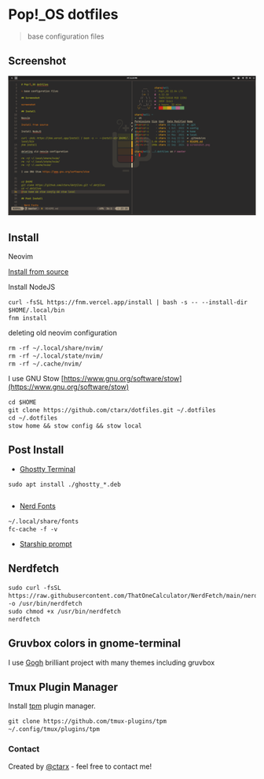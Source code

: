# Pop!\_OS dotfiles

> base configuration files

## Screenshot

![screenshot](screenshot.png)

## Install

Neovim

[Install from source](https://github.com/neovim/neovim/blob/master/BUILD.md)

Install NodeJS

```shell
curl -fsSL https://fnm.vercel.app/install | bash -s -- --install-dir $HOME/.local/bin
fnm install
```

deleting old neovim configuration

```shell
rm -rf ~/.local/share/nvim/
rm -rf ~/.local/state/nvim/
rm -rf ~/.cache/nvim/
```

I use GNU Stow [https://www.gnu.org/software/stow](https://www.gnu.org/software/stow)

```shell
cd $HOME
git clone https://github.com/ctarx/dotfiles.git ~/.dotfiles
cd ~/.dotfiles
stow home && stow config && stow local
```

## Post Install
- [Ghostty Terminal](https://github.com/mkasberg/ghostty-ubuntu/releases)
```shell
sudo apt install ./ghostty_*.deb
```
```
```
- [Nerd Fonts](https://www.nerdfonts.com/font-downloads)

```shell
~/.local/share/fonts
fc-cache -f -v
```

- [Starship prompt](https://starship.rs/)

## Nerdfetch

```shell
sudo curl -fsSL https://raw.githubusercontent.com/ThatOneCalculator/NerdFetch/main/nerdfetch -o /usr/bin/nerdfetch
sudo chmod +x /usr/bin/nerdfetch
nerdfetch
```

## Gruvbox colors in gnome-terminal

I use [Gogh](https://github.com/Mayccoll/Gogh)
brilliant project with many themes including gruvbox

## Tmux Plugin Manager

Install [tpm](https://github.com/tmux-plugins/tpm) plugin manager.

```shell
git clone https://github.com/tmux-plugins/tpm ~/.config/tmux/plugins/tpm
```

### Contact

Created by [@ctarx](https://linuxrocks.online/@ctarx) - feel free to contact me!
